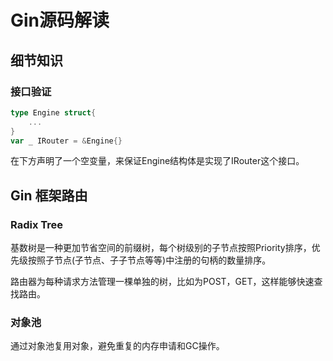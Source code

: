 Gin源码解读
===

## 细节知识

### 接口验证

```go
type Engine struct{
    ...
}
var _ IRouter = &Engine{}
```

在下方声明了一个空变量，来保证Engine结构体是实现了IRouter这个接口。

### 

## Gin 框架路由

### Radix Tree

基数树是一种更加节省空间的前缀树，每个树级别的子节点按照Priority排序，优先级按照子节点(子节点、子子节点等等)中注册的句柄的数量排序。

路由器为每种请求方法管理一棵单独的树，比如为POST，GET，这样能够快速查找路由。

### 对象池

通过对象池复用对象，避免重复的内存申请和GC操作。

